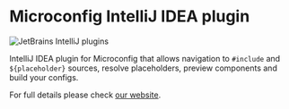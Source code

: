 # Microconfig IntelliJ IDEA plugin

![JetBrains IntelliJ plugins](https://img.shields.io/jetbrains/plugin/d/12064-microconfig-io?style=for-the-badge)

IntelliJ IDEA plugin for Microconfig that allows navigation to `#include` and `${placeholder}` sources, 
resolve placeholders, preview components and build your configs.

For full details please check [our website](https://microconfig.io/plugin.html).
